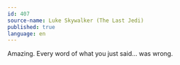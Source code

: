 ```yaml
---
id: 407
source-name: Luke Skywalker (The Last Jedi)
published: true
language: en
---
```

Amazing. Every word of what you just said… was wrong.
